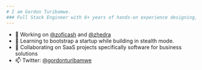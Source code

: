 ```yaml
---
# I am Gordon Turibamwe.
### Full Stack Engineer with 6+ years of hands-on experience designing, developing, and implementing mobile, desktop, web applications and solutions using a range of technologies and programming languages. Well versed in Ui/Ux design & development, databases, mobile, desktop and web development.
---
```

- 🔭 Working on [@zoficash](https://github.com/zoficash) and [@zhedra](https://github.com/Zhedra4Business)
- 🌱 Learning to bootstrap a startup while building in stealth mode.
- 👯 Collaborating on SaaS projects specifically software for business solutions
- 📫 Twitter: [@gordonturibamwe](https://twitter.com/gordonturibamwe)
